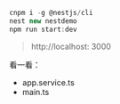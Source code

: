 ```javascript
cnpm i -g @nestjs/cli
nest new nestdemo
npm run start:dev
```

> http://localhost: 3000


看一看：

- app.service.ts
- main.ts
